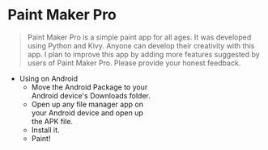 # Paint Maker Pro

> Paint Maker Pro is a simple paint app for all ages. It was developed using Python and Kivy. Anyone can develop their creativity with this app. I plan to improve this app by adding more features suggested by users of Paint Maker Pro. Please provide your honest feedback.

* Using on Android
  * Move the Android Package to your  
  Android device's Downloads folder.
  * Open up any file manager app on  
  your Android device and open up  
  the APK file.
  * Install it.
  * Paint!
  
